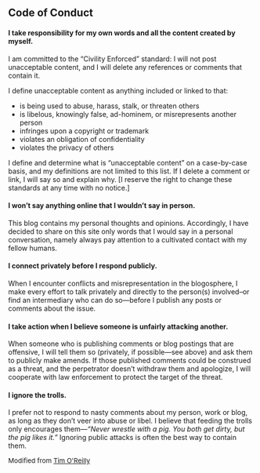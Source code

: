 ## Code of Conduct

#### I take responsibility for my own words and all the content created by myself.

I am committed to the “Civility Enforced” standard: I will not post unacceptable content, and I will delete any references or comments that contain it.

I define unacceptable content as anything included or linked to that:  
* is being used to abuse, harass, stalk, or threaten others  
* is libelous, knowingly false, ad-hominem, or misrepresents another person  
* infringes upon a copyright or trademark  
* violates an obligation of confidentiality  
* violates the privacy of others  

I define and determine what is “unacceptable content” on a case-by-case basis, and my definitions are not limited to this list. If I delete a comment or link, I will say so and explain why. [I reserve the right to change these standards at any time with no notice.]

#### I won’t say anything online that I wouldn’t say in person.

This blog contains my personal thoughts and opinions. Accordingly, I have decided to share on this site only words that I would say in a personal conversation, namely always pay attention to a cultivated contact with my fellow humans.

#### I connect privately before I respond publicly.

When I encounter conflicts and misrepresentation in the blogosphere, I make every effort to talk privately and directly to the person(s) involved–or find an intermediary who can do so—before I publish any posts or comments about the issue.

#### I take action when I believe someone is unfairly attacking another.

When someone who is publishing comments or blog postings that are offensive, I will tell them so (privately, if possible—see above) and ask them to publicly make amends.
If those published comments could be construed as a threat, and the perpetrator doesn’t withdraw them and apologize, I will cooperate with law enforcement to protect the target of the threat.

#### I ignore the trolls.

I prefer not to respond to nasty comments about my person, work or blog, as long as they don’t veer into abuse or libel. I believe that feeding the trolls only encourages them—*“Never wrestle with a pig. You both get dirty, but the pig likes it.”* Ignoring public attacks is often the best way to contain them.

<p style="font-size:10pt;">Modified from <a href="http://radar.oreilly.com/2007/04/draft-bloggers-code-of-conduct.html">Tim O'Reilly</a></p>

